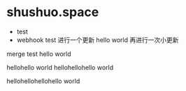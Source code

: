 # shushuo.space
- test
- webhook test
进行一个更新
hello world
再进行一次小更新

merge test
hello world

hellohello world
hellohellohello world

hellohellohellohello world